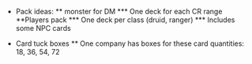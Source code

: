 
* Pack ideas:
  ** monster for DM
    *** One deck for each CR range
  **Players pack
    *** One deck per class (druid, ranger)
    *** Includes some NPC cards

* Card tuck boxes
  ** One company has boxes for these card quantities: 18, 36, 54, 72
  